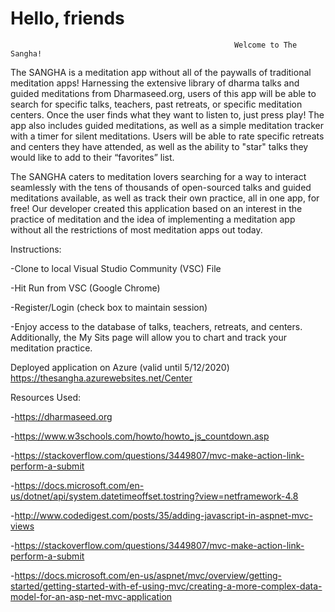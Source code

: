 # Hello, friends

                                                      Welcome to The Sangha!
                                                      
  The SANGHA is a meditation app without all of the paywalls of traditional meditation apps! Harnessing the extensive library of dharma talks and guided meditations from Dharmaseed.org, users of this app will be able to search for specific talks, teachers, past retreats, or specific meditation centers. Once the user finds what they want to listen to, just press play! The app also includes guided meditations, as well as a simple meditation tracker with a timer for silent meditations. Users will be able to rate specific retreats and centers they have attended, as well as the ability to "star" talks they would like to add to their “favorites” list. 

  The SANGHA caters to meditation lovers searching for a way to interact seamlessly with the tens of thousands of open-sourced talks and guided meditations available, as well as track their own practice, all in one app, for free!  Our developer created this application based on an interest in the practice of meditation and the idea of implementing a meditation app without all the restrictions of most meditation apps out today. 


Instructions:

-Clone to local Visual Studio Community (VSC) File

-Hit Run from VSC (Google Chrome)

-Register/Login (check box to maintain session)

-Enjoy access to the database of talks, teachers, retreats, and centers. Additionally, the My Sits page will allow you to chart and track your meditation practice.

Deployed application on Azure (valid until 5/12/2020)
https://thesangha.azurewebsites.net/Center

Resources Used:

-https://dharmaseed.org

-https://www.w3schools.com/howto/howto_js_countdown.asp

-https://stackoverflow.com/questions/3449807/mvc-make-action-link-perform-a-submit

-https://docs.microsoft.com/en-us/dotnet/api/system.datetimeoffset.tostring?view=netframework-4.8

-http://www.codedigest.com/posts/35/adding-javascript-in-aspnet-mvc-views

-https://stackoverflow.com/questions/3449807/mvc-make-action-link-perform-a-submit

-https://docs.microsoft.com/en-us/aspnet/mvc/overview/getting-started/getting-started-with-ef-using-mvc/creating-a-more-complex-data-model-for-an-asp-net-mvc-application
